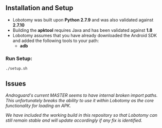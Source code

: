 
## Installation and Setup

- Lobotomy was built upon **Python 2.7.9** and was also validated against **2.7.10**
- Building the **apktool** requires Java and has been validated against **1.8**
- Lobotomy assumes that you have already downloaded the Android SDK and added the following tools to your path: 
  - **adb**  

### Run Setup: 

```./setup.sh ```

## Issues 

*Androguard's current MASTER seems to have internal broken import paths.  This unfortunately breaks the ability to use it within Lobotomy as the core functionality for loading an APK.*

*We have included the working build in this repository so that Lobotomy can still remain stable and will update accordingly if any fix is identified.*
